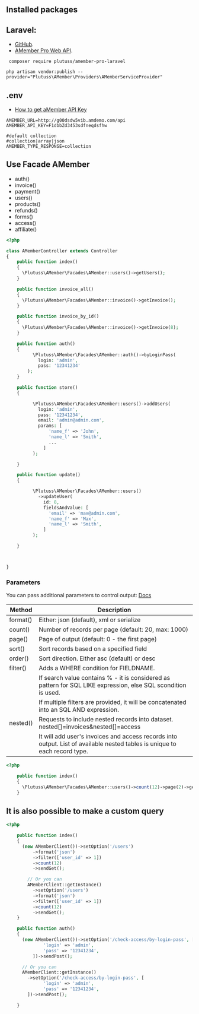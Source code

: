 ## Installed packages

## Laravel:

- [GitHub](https://github.com/plutuss/amember-api-laravel).
- [AMember Pro Web API](https://docs.amember.com/REST/).

```shell
 composer require plutuss/amember-pro-laravel
```

```shell
php artisan vendor:publish --provider="Plutuss\AMember\Providers\AMemberServiceProvider"
```

## .env

- [How to get aMember API Key](https://help.birdsend.co/article/show/104240-how-to-get-amember-api-key)

```dotenv
AMEMBER_URL=http://g00dsdw5vib.amdemo.com/api
AMEMBER_API_KEY=F1dbbZd3453sdfneqdsfhw
```


```dotenv
#default collection
#collection|array|json
AMEMBER_TYPE_RESPONSE=collection
```

## Use Facade AMember

- auth()
- invoice()
- payment()
- users()
- products()
- refunds()
- forms()
- access()
- affiliate()

```php
<?php

class AMemberController extends Controller
{
    public function index()
    {
      \Plutuss\AMember\Facades\AMember::users()->getUsers();
    }

    public function invoice_all()
    {
      \Plutuss\AMember\Facades\AMember::invoice()->getInvoice();
    }

    public function invoice_by_id()
    {
      \Plutuss\AMember\Facades\AMember::invoice()->getInvoice(8);
    }

    public function auth()
    {
          \Plutuss\AMember\Facades\AMember::auth()->byLoginPass(
            login: 'admin',
            pass: '12341234'
        );
    }

    public function store()
    {

          \Plutuss\AMember\Facades\AMember::users()->addUsers(
            login: 'admin',
            pass: '12341234',
            email: 'admin@admin.com',
            params: [
                'name_f' => 'John',
                'name_l' => 'Smith',
                ...
              ]
          );

    }

    public function update()
    {

          \Plutuss\AMember\Facades\AMember::users()
            ->updateUser(
              id: 8,
              fieldsAndValue: [
                'email' => 'max@admin.com',
                'name_f' => 'Max',
                'name_l' => 'Smith',
              ]
          );

    }



}

```

### Parameters

You can pass additional parameters to control output: [Docs](https://docs.amember.com/REST/#fetching-list-of-users-via-web-api)

| Method   | Description                                                                                                                |
| -------- | -------------------------------------------------------------------------------------------------------------------------- |
| format() | Either: json (default), xml or serialize                                                                                   |
| count()  | Number of records per page (default: 20, max: 1000)                                                                        |
| page()   | Page of output (default: 0 - the first page)                                                                               |
| sort()   | Sort records based on a specified field                                                                                    |
| order()  | Sort direction. Either asc (default) or desc                                                                               |
| filter() | Adds a WHERE condition for FIELDNAME.                                                                                      |
|          | If search value contains % - it is considered as pattern for SQL LIKE expression, else SQL scondition is used.             |
|          | If multiple filters are provided, it will be concatenated into an SQL AND expression.                                      |
| nested() | Requests to include nested records into dataset. nested[]=invoices&nested[]=access                                         |
|          | It will add user's invoices and access records into output. List of available nested tables is unique to each record type. |

```php
<?php

    public function index()
    {
      \Plutuss\AMember\Facades\AMember::users()->count(12)->page(2)->getUsers();
    }
```

## It is also possible to make a custom query

```php
<?php

    public function index()
    {
      (new AMemberClient())->setOption('/users')
          ->format('json')
          ->filter(['user_id' => 1])
          ->count(12)
          ->sendGet();

        // Or you can
        AMemberClient::getInstance()
          ->setOption('/users')
          ->format('json')
          ->filter(['user_id' => 1])
          ->count(12)
          ->sendGet();
    }

    public function auth()
    {
      (new AMemberClient())->setOption('/check-access/by-login-pass', [
              'login' => 'admin',
              'pass' => '12341234',
          ])->sendPost();

      // Or you can
      AMemberClient::getInstance()
        ->setOption('/check-access/by-login-pass', [
              'login' => 'admin',
              'pass' => '12341234',
        ])->sendPost();

    }
```
